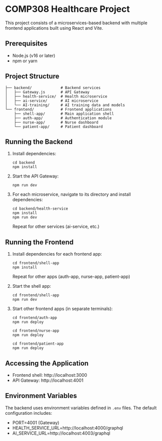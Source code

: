 # COMP308 Healthcare Project

This project consists of a microservices-based backend with multiple frontend applications built using React and Vite.

## Prerequisites

- Node.js (v16 or later)
- npm or yarn

## Project Structure

```
├── backend/             # Backend services
│   ├── Gateway.js       # API Gateway
│   ├── health-service/  # Health microservice
│   ├── ai-service/      # AI microservice
│   └── AI-training/     # AI training data and models
└── frontend/            # Frontend applications
    ├── shell-app/       # Main application shell
    ├── auth-app/        # Authentication module
    ├── nurse-app/       # Nurse dashboard
    └── patient-app/     # Patient dashboard
```

## Running the Backend

1. Install dependencies:

   ```
   cd backend
   npm install
   ```

2. Start the API Gateway:

   ```
   npm run dev
   ```

3. For each microservice, navigate to its directory and install dependencies:

   ```
   cd backend/health-service
   npm install
   npm run dev
   ```

   Repeat for other services (ai-service, etc.)

## Running the Frontend

1. Install dependencies for each frontend app:

   ```
   cd frontend/shell-app
   npm install
   ```

   Repeat for other apps (auth-app, nurse-app, patient-app)

2. Start the shell app:

   ```
   cd frontend/shell-app
   npm run dev
   ```

3. Start other frontend apps (in separate terminals):

   ```
   cd frontend/auth-app
   npm run deploy

   cd frontend/nurse-app
   npm run deploy

   cd frontend/patient-app
   npm run deploy
   ```

## Accessing the Application

- Frontend shell: http://localhost:3000
- API Gateway: http://localhost:4001

## Environment Variables

The backend uses environment variables defined in `.env` files. The default configuration includes:

- PORT=4001 (Gateway)
- HEALTH_SERVICE_URL=http://localhost:4000/graphql
- AI_SERVICE_URL=http://localhost:4003/graphql
